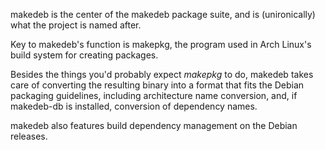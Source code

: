 makedeb is the center of the makedeb package suite, and is (unironically) what the project is named after.

Key to makedeb's function is makepkg, the program used in Arch Linux's build system for creating packages.

Besides the things you'd probably expect *makepkg* to do, makedeb takes care of converting the resulting binary into a format that fits the Debian packaging guidelines, including architecture name conversion, and, if makedeb-db is installed, conversion of dependency names.

makedeb also features build dependency management on the Debian releases.
